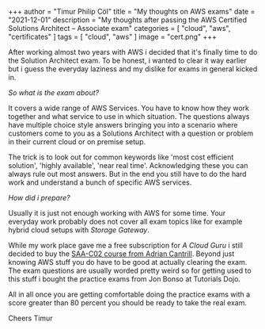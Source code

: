 +++ author = "Timur Philip Cöl"
title = "My thoughts on AWS exams"
date = "2021-12-01"
description = "My thoughts after passing the AWS Certified Solutions Architect – Associate exam"
categories = [
"cloud",
"aws",
"certificates"
]
tags = [
"cloud",
"aws"
]
image = "cert.png"
+++

After working almost two years with AWS i decided that it's finally time to do the Solution Architect exam. To be honest, i wanted to clear it way earlier but i guess the everyday laziness and my dislike for exams in general kicked in.

*So what is the exam about?*

It covers a wide range of AWS Services. You have to know how they work together and what service to use in which situation.
The questions always have multiple choice style answers bringing you into a scenario where customers come to you as a Solutions Architect with a question or problem in their current cloud or on premise setup.

The trick is to look out for common keywords like 'most cost efficient solution', 'highly available', 'near real time'.
Acknowledging these you can always rule out most answers. But in the end you still have to do the hard work and understand a bunch of specific AWS services.

*How did i prepare?*

Usually it is just not enough working with AWS for some time. Your everyday work probably does not cover all exam topics like for example hybrid cloud setups with *Storage Gateway*.

While my work place gave me a free subscription for *A Cloud Guru* i still decided to buy the [SAA-C02 course from Adrian Cantrill](https://learn.cantrill.io/). Beyond just knowing AWS stuff you do have to be good at actually clearing the exam. The exam questions are usually worded pretty weird so for getting used to this stuff i bought the practice exams from Jon Bonso at Tutorials Dojo.

All in all once you are getting comfortable doing the practice exams with a score greater than 80 percent you should be ready to take the real exam.

Cheers
Timur

